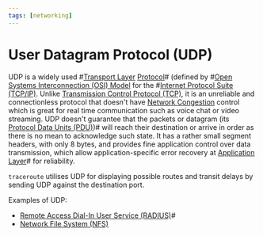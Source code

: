 ```yaml
---
tags: [networking]
---
```


# User Datagram Protocol (UDP)

UDP is a widely used #[Transport Layer](202206131837.md)
[Protocol](202209302229.md)# (defined by #[Open Systems Interconnection (OSI) Model](202206131632.md)
for the #[Internet Protocol Suite (TCP/IP)](202206151238.md).
Unlike [Transmission Control Protocol (TCP)](202206151232.md), it is an
unreliable and connectionless protocol that doesn't have [Network Congestion](202209302043.md)
control which is great for real time communication such as voice chat or video
streaming. UDP doesn't guarantee that the packets or datagram (its
[Protocol Data Units (PDU)](202206131643.md))# will reach their destination or
arrive in order as there is no mean to acknowledge such state. It has a rather
small segment headers, with only 8 bytes, and provides fine application control
over data transmission, which allow application-specific error recovery at
[Application Layer](202206131856.md)# for reliability.

`traceroute` utilises UDP for displaying possible routes and transit delays by
sending UDP against the destination port.

Examples of UDP:
- [Remote Access Dial-In User Service (RADIUS)](202210221318.md)#
- [Network File System (NFS)](202302131659.md)
